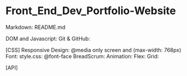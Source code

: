 # Front_End_Dev_Portfolio-Website

Markdown: README.md

DOM and Javascript:
Git & GitHub:

[CSS]
Responsive Design:
	@media only screen and (max-width: 768px)
Font:
	<link href="https://fonts.googleapis.com/css2?family=Space+Mono:ital@1&display=swap" rel="stylesheet">
	style.css: @font-face
BreadScrum:
Animation: 
Flex:
Grid:

[API]
